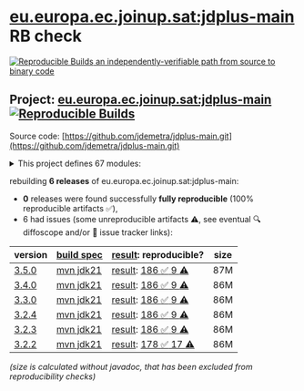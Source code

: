 [eu.europa.ec.joinup.sat:jdplus-main](https://central.sonatype.com/artifact/eu.europa.ec.joinup.sat/jdplus-main/versions) RB check
=======

[![Reproducible Builds](https://reproducible-builds.org/images/logos/rb.svg) an independently-verifiable path from source to binary code](https://reproducible-builds.org/)

## Project: [eu.europa.ec.joinup.sat:jdplus-main](https://central.sonatype.com/artifact/eu.europa.ec.joinup.sat/jdplus-main/versions) [![Reproducible Builds](https://img.shields.io/endpoint?url=https://raw.githubusercontent.com/jvm-repo-rebuild/reproducible-central/master/content/eu/europa/ec/joinup/sat/jdplus-main/badge.json)](https://github.com/jvm-repo-rebuild/reproducible-central/blob/master/content/eu/europa/ec/joinup/sat/jdplus-main/README.md)

Source code: [https://github.com/jdemetra/jdplus-main.git](https://github.com/jdemetra/jdplus-main.git)

<details><summary>This project defines 67 modules:</summary>

* [eu.europa.ec.joinup.sat:jdplus-main](https://central.sonatype.com/artifact/eu.europa.ec.joinup.sat/jdplus-main/overview)
* [eu.europa.ec.joinup.sat:jdplus-main-base](https://central.sonatype.com/artifact/eu.europa.ec.joinup.sat/jdplus-main-base/overview)
* [eu.europa.ec.joinup.sat:jdplus-main-bom](https://central.sonatype.com/artifact/eu.europa.ec.joinup.sat/jdplus-main-bom/overview)
* [eu.europa.ec.joinup.sat:jdplus-main-cli](https://central.sonatype.com/artifact/eu.europa.ec.joinup.sat/jdplus-main-cli/overview)
* [eu.europa.ec.joinup.sat:jdplus-main-cli-bin](https://central.sonatype.com/artifact/eu.europa.ec.joinup.sat/jdplus-main-cli-bin/overview)
* [eu.europa.ec.joinup.sat:jdplus-main-cli-design](https://central.sonatype.com/artifact/eu.europa.ec.joinup.sat/jdplus-main-cli-design/overview)
* [eu.europa.ec.joinup.sat:jdplus-main-desktop](https://central.sonatype.com/artifact/eu.europa.ec.joinup.sat/jdplus-main-desktop/overview)
* [eu.europa.ec.joinup.sat:jdplus-main-desktop-bin](https://central.sonatype.com/artifact/eu.europa.ec.joinup.sat/jdplus-main-desktop-bin/overview)
* [eu.europa.ec.joinup.sat:jdplus-main-desktop-branding](https://central.sonatype.com/artifact/eu.europa.ec.joinup.sat/jdplus-main-desktop-branding/overview)
* [eu.europa.ec.joinup.sat:jdplus-main-desktop-design](https://central.sonatype.com/artifact/eu.europa.ec.joinup.sat/jdplus-main-desktop-design/overview)
* [eu.europa.ec.joinup.sat:jdplus-sa-base-api](https://central.sonatype.com/artifact/eu.europa.ec.joinup.sat/jdplus-sa-base-api/overview)
* [eu.europa.ec.joinup.sat:jdplus-sa-base-core](https://central.sonatype.com/artifact/eu.europa.ec.joinup.sat/jdplus-sa-base-core/overview)
* [eu.europa.ec.joinup.sat:jdplus-sa-base-csv](https://central.sonatype.com/artifact/eu.europa.ec.joinup.sat/jdplus-sa-base-csv/overview)
* [eu.europa.ec.joinup.sat:jdplus-sa-base-information](https://central.sonatype.com/artifact/eu.europa.ec.joinup.sat/jdplus-sa-base-information/overview)
* [eu.europa.ec.joinup.sat:jdplus-sa-base-parent](https://central.sonatype.com/artifact/eu.europa.ec.joinup.sat/jdplus-sa-base-parent/overview)
* [eu.europa.ec.joinup.sat:jdplus-sa-base-protobuf](https://central.sonatype.com/artifact/eu.europa.ec.joinup.sat/jdplus-sa-base-protobuf/overview)
* [eu.europa.ec.joinup.sat:jdplus-sa-base-r](https://central.sonatype.com/artifact/eu.europa.ec.joinup.sat/jdplus-sa-base-r/overview)
* [eu.europa.ec.joinup.sat:jdplus-sa-base-workspace](https://central.sonatype.com/artifact/eu.europa.ec.joinup.sat/jdplus-sa-base-workspace/overview)
* [eu.europa.ec.joinup.sat:jdplus-sa-base-xml](https://central.sonatype.com/artifact/eu.europa.ec.joinup.sat/jdplus-sa-base-xml/overview)
* [eu.europa.ec.joinup.sat:jdplus-sa-cli-plugin](https://central.sonatype.com/artifact/eu.europa.ec.joinup.sat/jdplus-sa-cli-plugin/overview)
* [eu.europa.ec.joinup.sat:jdplus-sa-desktop-plugin](https://central.sonatype.com/artifact/eu.europa.ec.joinup.sat/jdplus-sa-desktop-plugin/overview)
* [eu.europa.ec.joinup.sat:jdplus-spreadsheet-base-api](https://central.sonatype.com/artifact/eu.europa.ec.joinup.sat/jdplus-spreadsheet-base-api/overview)
* [eu.europa.ec.joinup.sat:jdplus-spreadsheet-base-parent](https://central.sonatype.com/artifact/eu.europa.ec.joinup.sat/jdplus-spreadsheet-base-parent/overview)
* [eu.europa.ec.joinup.sat:jdplus-spreadsheet-base-r](https://central.sonatype.com/artifact/eu.europa.ec.joinup.sat/jdplus-spreadsheet-base-r/overview)
* [eu.europa.ec.joinup.sat:jdplus-spreadsheet-cli-plugin](https://central.sonatype.com/artifact/eu.europa.ec.joinup.sat/jdplus-spreadsheet-cli-plugin/overview)
* [eu.europa.ec.joinup.sat:jdplus-spreadsheet-desktop-plugin](https://central.sonatype.com/artifact/eu.europa.ec.joinup.sat/jdplus-spreadsheet-desktop-plugin/overview)
* [eu.europa.ec.joinup.sat:jdplus-sql-base-api](https://central.sonatype.com/artifact/eu.europa.ec.joinup.sat/jdplus-sql-base-api/overview)
* [eu.europa.ec.joinup.sat:jdplus-sql-base-parent](https://central.sonatype.com/artifact/eu.europa.ec.joinup.sat/jdplus-sql-base-parent/overview)
* [eu.europa.ec.joinup.sat:jdplus-sql-cli-plugin](https://central.sonatype.com/artifact/eu.europa.ec.joinup.sat/jdplus-sql-cli-plugin/overview)
* [eu.europa.ec.joinup.sat:jdplus-sql-desktop-plugin](https://central.sonatype.com/artifact/eu.europa.ec.joinup.sat/jdplus-sql-desktop-plugin/overview)
* [eu.europa.ec.joinup.sat:jdplus-text-base-api](https://central.sonatype.com/artifact/eu.europa.ec.joinup.sat/jdplus-text-base-api/overview)
* [eu.europa.ec.joinup.sat:jdplus-text-base-parent](https://central.sonatype.com/artifact/eu.europa.ec.joinup.sat/jdplus-text-base-parent/overview)
* [eu.europa.ec.joinup.sat:jdplus-text-base-r](https://central.sonatype.com/artifact/eu.europa.ec.joinup.sat/jdplus-text-base-r/overview)
* [eu.europa.ec.joinup.sat:jdplus-text-cli-plugin](https://central.sonatype.com/artifact/eu.europa.ec.joinup.sat/jdplus-text-cli-plugin/overview)
* [eu.europa.ec.joinup.sat:jdplus-text-desktop-plugin](https://central.sonatype.com/artifact/eu.europa.ec.joinup.sat/jdplus-text-desktop-plugin/overview)
* [eu.europa.ec.joinup.sat:jdplus-toolkit-base-api](https://central.sonatype.com/artifact/eu.europa.ec.joinup.sat/jdplus-toolkit-base-api/overview)
* [eu.europa.ec.joinup.sat:jdplus-toolkit-base-core](https://central.sonatype.com/artifact/eu.europa.ec.joinup.sat/jdplus-toolkit-base-core/overview)
* [eu.europa.ec.joinup.sat:jdplus-toolkit-base-information](https://central.sonatype.com/artifact/eu.europa.ec.joinup.sat/jdplus-toolkit-base-information/overview)
* [eu.europa.ec.joinup.sat:jdplus-toolkit-base-parent](https://central.sonatype.com/artifact/eu.europa.ec.joinup.sat/jdplus-toolkit-base-parent/overview)
* [eu.europa.ec.joinup.sat:jdplus-toolkit-base-protobuf](https://central.sonatype.com/artifact/eu.europa.ec.joinup.sat/jdplus-toolkit-base-protobuf/overview)
* [eu.europa.ec.joinup.sat:jdplus-toolkit-base-r](https://central.sonatype.com/artifact/eu.europa.ec.joinup.sat/jdplus-toolkit-base-r/overview)
* [eu.europa.ec.joinup.sat:jdplus-toolkit-base-tsp](https://central.sonatype.com/artifact/eu.europa.ec.joinup.sat/jdplus-toolkit-base-tsp/overview)
* [eu.europa.ec.joinup.sat:jdplus-toolkit-base-tspbridge](https://central.sonatype.com/artifact/eu.europa.ec.joinup.sat/jdplus-toolkit-base-tspbridge/overview)
* [eu.europa.ec.joinup.sat:jdplus-toolkit-base-workspace](https://central.sonatype.com/artifact/eu.europa.ec.joinup.sat/jdplus-toolkit-base-workspace/overview)
* [eu.europa.ec.joinup.sat:jdplus-toolkit-base-xml](https://central.sonatype.com/artifact/eu.europa.ec.joinup.sat/jdplus-toolkit-base-xml/overview)
* [eu.europa.ec.joinup.sat:jdplus-toolkit-cli-plugin](https://central.sonatype.com/artifact/eu.europa.ec.joinup.sat/jdplus-toolkit-cli-plugin/overview)
* [eu.europa.ec.joinup.sat:jdplus-toolkit-desktop-plugin](https://central.sonatype.com/artifact/eu.europa.ec.joinup.sat/jdplus-toolkit-desktop-plugin/overview)
* [eu.europa.ec.joinup.sat:jdplus-tramoseats-base-api](https://central.sonatype.com/artifact/eu.europa.ec.joinup.sat/jdplus-tramoseats-base-api/overview)
* [eu.europa.ec.joinup.sat:jdplus-tramoseats-base-core](https://central.sonatype.com/artifact/eu.europa.ec.joinup.sat/jdplus-tramoseats-base-core/overview)
* [eu.europa.ec.joinup.sat:jdplus-tramoseats-base-information](https://central.sonatype.com/artifact/eu.europa.ec.joinup.sat/jdplus-tramoseats-base-information/overview)
* [eu.europa.ec.joinup.sat:jdplus-tramoseats-base-parent](https://central.sonatype.com/artifact/eu.europa.ec.joinup.sat/jdplus-tramoseats-base-parent/overview)
* [eu.europa.ec.joinup.sat:jdplus-tramoseats-base-protobuf](https://central.sonatype.com/artifact/eu.europa.ec.joinup.sat/jdplus-tramoseats-base-protobuf/overview)
* [eu.europa.ec.joinup.sat:jdplus-tramoseats-base-r](https://central.sonatype.com/artifact/eu.europa.ec.joinup.sat/jdplus-tramoseats-base-r/overview)
* [eu.europa.ec.joinup.sat:jdplus-tramoseats-base-workspace](https://central.sonatype.com/artifact/eu.europa.ec.joinup.sat/jdplus-tramoseats-base-workspace/overview)
* [eu.europa.ec.joinup.sat:jdplus-tramoseats-base-xml](https://central.sonatype.com/artifact/eu.europa.ec.joinup.sat/jdplus-tramoseats-base-xml/overview)
* [eu.europa.ec.joinup.sat:jdplus-tramoseats-cli-plugin](https://central.sonatype.com/artifact/eu.europa.ec.joinup.sat/jdplus-tramoseats-cli-plugin/overview)
* [eu.europa.ec.joinup.sat:jdplus-tramoseats-desktop-plugin](https://central.sonatype.com/artifact/eu.europa.ec.joinup.sat/jdplus-tramoseats-desktop-plugin/overview)
* [eu.europa.ec.joinup.sat:jdplus-x13-base-api](https://central.sonatype.com/artifact/eu.europa.ec.joinup.sat/jdplus-x13-base-api/overview)
* [eu.europa.ec.joinup.sat:jdplus-x13-base-core](https://central.sonatype.com/artifact/eu.europa.ec.joinup.sat/jdplus-x13-base-core/overview)
* [eu.europa.ec.joinup.sat:jdplus-x13-base-information](https://central.sonatype.com/artifact/eu.europa.ec.joinup.sat/jdplus-x13-base-information/overview)
* [eu.europa.ec.joinup.sat:jdplus-x13-base-parent](https://central.sonatype.com/artifact/eu.europa.ec.joinup.sat/jdplus-x13-base-parent/overview)
* [eu.europa.ec.joinup.sat:jdplus-x13-base-protobuf](https://central.sonatype.com/artifact/eu.europa.ec.joinup.sat/jdplus-x13-base-protobuf/overview)
* [eu.europa.ec.joinup.sat:jdplus-x13-base-r](https://central.sonatype.com/artifact/eu.europa.ec.joinup.sat/jdplus-x13-base-r/overview)
* [eu.europa.ec.joinup.sat:jdplus-x13-base-workspace](https://central.sonatype.com/artifact/eu.europa.ec.joinup.sat/jdplus-x13-base-workspace/overview)
* [eu.europa.ec.joinup.sat:jdplus-x13-base-xml](https://central.sonatype.com/artifact/eu.europa.ec.joinup.sat/jdplus-x13-base-xml/overview)
* [eu.europa.ec.joinup.sat:jdplus-x13-cli-plugin](https://central.sonatype.com/artifact/eu.europa.ec.joinup.sat/jdplus-x13-cli-plugin/overview)
* [eu.europa.ec.joinup.sat:jdplus-x13-desktop-plugin](https://central.sonatype.com/artifact/eu.europa.ec.joinup.sat/jdplus-x13-desktop-plugin/overview)
</details>

rebuilding **6 releases** of eu.europa.ec.joinup.sat:jdplus-main:
- **0** releases were found successfully **fully reproducible** (100% reproducible artifacts :white_check_mark:),
- 6 had issues (some unreproducible artifacts :warning:, see eventual :mag: diffoscope and/or :memo: issue tracker links):

| version | [build spec](/BUILDSPEC.md) | [result](https://reproducible-builds.org/docs/jvm/): reproducible? | size |
| -- | --------- | ------ | -- |
| [3.5.0](https://central.sonatype.com/artifact/eu.europa.ec.joinup.sat/jdplus-main/3.5.0/pom) | [mvn jdk21](jdplus-main-3.5.0.buildspec) | [result](jdplus-main-3.5.0.buildinfo): [186 :white_check_mark:  9 :warning:](jdplus-main-3.5.0.buildcompare) | 87M |
| [3.4.0](https://central.sonatype.com/artifact/eu.europa.ec.joinup.sat/jdplus-main/3.4.0/pom) | [mvn jdk21](jdplus-main-3.4.0.buildspec) | [result](jdplus-main-3.4.0.buildinfo): [186 :white_check_mark:  9 :warning:](jdplus-main-3.4.0.buildcompare) | 86M |
| [3.3.0](https://central.sonatype.com/artifact/eu.europa.ec.joinup.sat/jdplus-main/3.3.0/pom) | [mvn jdk21](jdplus-main-3.3.0.buildspec) | [result](jdplus-main-3.3.0.buildinfo): [186 :white_check_mark:  9 :warning:](jdplus-main-3.3.0.buildcompare) | 86M |
| [3.2.4](https://central.sonatype.com/artifact/eu.europa.ec.joinup.sat/jdplus-main/3.2.4/pom) | [mvn jdk21](jdplus-main-3.2.4.buildspec) | [result](jdplus-main-3.2.4.buildinfo): [186 :white_check_mark:  9 :warning:](jdplus-main-3.2.4.buildcompare) | 86M |
| [3.2.3](https://central.sonatype.com/artifact/eu.europa.ec.joinup.sat/jdplus-main/3.2.3/pom) | [mvn jdk21](jdplus-main-3.2.3.buildspec) | [result](jdplus-main-3.2.3.buildinfo): [186 :white_check_mark:  9 :warning:](jdplus-main-3.2.3.buildcompare) | 86M |
| [3.2.2](https://central.sonatype.com/artifact/eu.europa.ec.joinup.sat/jdplus-main/3.2.2/pom) | [mvn jdk21](jdplus-main-3.2.2.buildspec) | [result](jdplus-main-3.2.2.buildinfo): [178 :white_check_mark:  17 :warning:](jdplus-main-3.2.2.buildcompare) | 86M |

<i>(size is calculated without javadoc, that has been excluded from reproducibility checks)</i>
